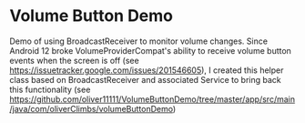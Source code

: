 # Volume Button Demo
Demo of using BroadcastReceiver to monitor volume changes.
Since Android 12 broke VolumeProviderCompat's ability to receive volume button events when the screen is off (see https://issuetracker.google.com/issues/201546605), I created this helper class based on BroadcastReceiver and associated Service to bring back this functionality (see https://github.com/oliver11111/VolumeButtonDemo/tree/master/app/src/main/java/com/oliverClimbs/volumeButtonDemo)
